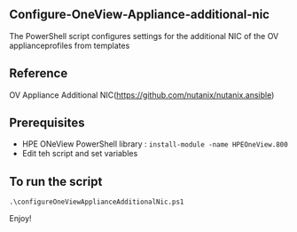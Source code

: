## Configure-OneView-Appliance-additional-nic

The PowerShell script configures settings for the additional NIC of the OV applianceprofiles from templates

## Reference 

OV Appliance Additional NIC(https://github.com/nutanix/nutanix.ansible)

## Prerequisites
* HPE ONeView PowerShell library : ```` install-module -name HPEOneView.800 ````
* Edit teh script and set variables

## To run the script
````
.\configureOneViewApplianceAdditionalNic.ps1 
````

Enjoy!
